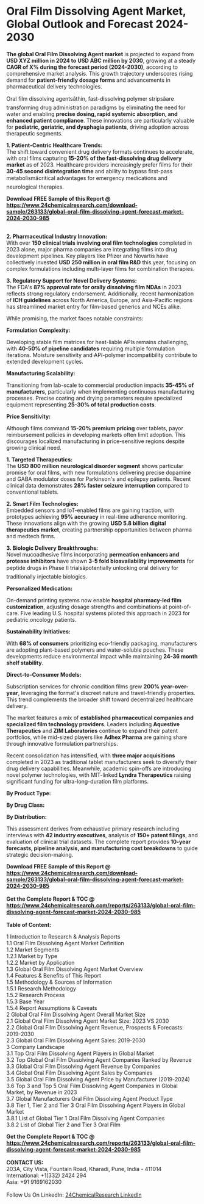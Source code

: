 <h1>Oral Film Dissolving Agent Market, Global Outlook and Forecast 2024-2030</h1><p><strong>The global Oral Film Dissolving Agent market</strong> is projected to expand from <strong>USD XYZ million in 2024 to USD ABC million by 2030</strong>, growing at a steady <strong>CAGR of X% during the forecast period (2024-2030)</strong>, according to comprehensive market analysis. This growth trajectory underscores rising demand for <strong>patient-friendly dosage forms</strong> and advancements in pharmaceutical delivery technologies.</p><p>Oral film dissolving agentsâthin, fast-dissolving polymer stripsâare transforming drug administration paradigms by eliminating the need for water and enabling <strong>precise dosing, rapid systemic absorption, and enhanced patient compliance</strong>. These innovations are particularly valuable for <strong>pediatric, geriatric, and dysphagia patients</strong>, driving adoption across therapeutic segments.</p><p><strong>1. Patient-Centric Healthcare Trends:</strong><br>
The shift toward convenient drug delivery formats continues to accelerate, with oral films capturing <strong>15-20% of the fast-dissolving drug delivery market</strong> as of 2023. Healthcare providers increasingly prefer films for their <strong>30-45 second disintegration time</strong> and ability to bypass first-pass metabolismâcritical advantages for emergency medications and neurological therapies.</p><div><b>Download FREE Sample of this Report @ 
            <a href="https://www.24chemicalresearch.com/download-sample/263133/global-oral-film-dissolving-agent-forecast-market-2024-2030-985">
            https://www.24chemicalresearch.com/download-sample/263133/global-oral-film-dissolving-agent-forecast-market-2024-2030-985</a></b></div><br><p><strong>2. Pharmaceutical Industry Innovation:</strong><br>
With over <strong>150 clinical trials involving oral film technologies</strong> completed in 2023 alone, major pharma companies are integrating films into drug development pipelines. Key players like Pfizer and Novartis have collectively invested <strong>USD 250 million in oral film R&amp;D</strong> this year, focusing on complex formulations including multi-layer films for combination therapies.</p><p><strong>3. Regulatory Support for Novel Delivery Systems:</strong><br>
The FDA's <strong>87% approval rate for orally dissolving film NDAs</strong> in 2023 reflects strong regulatory endorsement. Additionally, recent harmonization of <strong>ICH guidelines</strong> across North America, Europe, and Asia-Pacific regions has streamlined market entry for film-based generics and NCEs alike.</p><p>While promising, the market faces notable constraints:</p><p><strong>Formulation Complexity:</strong></p><p>Developing stable film matrices for heat-liable APIs remains challenging, with <strong>40-50% of pipeline candidates</strong> requiring multiple formulation iterations. Moisture sensitivity and API-polymer incompatibility contribute to extended development cycles.</p><p><strong>Manufacturing Scalability:</strong></p><p>Transitioning from lab-scale to commercial production impacts <strong>35-45% of manufacturers</strong>, particularly when implementing continuous manufacturing processes. Precise coating and drying parameters require specialized equipment representing <strong>25-30% of total production costs</strong>.</p><p><strong>Price Sensitivity:</strong></p><p>Although films command <strong>15-20% premium pricing</strong> over tablets, payor reimbursement policies in developing markets often limit adoption. This discourages localized manufacturing in price-sensitive regions despite growing clinical need.</p><p><strong>1. Targeted Therapeutics:</strong><br>
The <strong>USD 800 million neurological disorder segment</strong> shows particular promise for oral films, with new formulations delivering precise dopamine and GABA modulator doses for Parkinson's and epilepsy patients. Recent clinical data demonstrates <strong>28% faster seizure interruption</strong> compared to conventional tablets.</p><p><strong>2. Smart Film Technologies:</strong><br>
Embedded sensors and IoT-enabled films are gaining traction, with prototypes achieving <strong>95% accuracy</strong> in real-time adherence monitoring. These innovations align with the growing <strong>USD 5.8 billion digital therapeutics market</strong>, creating partnership opportunities between pharma and medtech firms.</p><p><strong>3. Biologic Delivery Breakthroughs:</strong><br>
Novel mucoadhesive films incorporating <strong>permeation enhancers and protease inhibitors</strong> have shown <strong>3-5 fold bioavailability improvements</strong> for peptide drugs in Phase II trialsâpotentially unlocking oral delivery for traditionally injectable biologics.</p><p><strong>Personalized Medication:</strong></p><p>On-demand printing systems now enable <strong>hospital pharmacy-led film customization</strong>, adjusting dosage strengths and combinations at point-of-care. Five leading U.S. hospital systems piloted this approach in 2023 for pediatric oncology patients.</p><p><strong>Sustainability Initiatives:</strong></p><p>With <strong>68% of consumers</strong> prioritizing eco-friendly packaging, manufacturers are adopting plant-based polymers and water-soluble pouches. These developments reduce environmental impact while maintaining <strong>24-36 month shelf stability</strong>.</p><p><strong>Direct-to-Consumer Models:</strong></p><p>Subscription services for chronic condition films grew <strong>200% year-over-year</strong>, leveraging the format's discreet nature and travel-friendly properties. This trend complements the broader shift toward decentralized healthcare delivery.</p><p>The market features a mix of <strong>established pharmaceutical companies and specialized film technology providers</strong>. Leaders including <strong>Aquestive Therapeutics</strong> and <strong>ZIM Laboratories</strong> continue to expand their patent portfolios, while mid-sized players like <strong>Adhex Pharma</strong> are gaining share through innovative formulation partnerships.</p><p>Recent consolidation has intensified, with <strong>three major acquisitions</strong> completed in 2023 as traditional tablet manufacturers seek to diversify their drug delivery capabilities. Meanwhile, academic spin-offs are introducing novel polymer technologies, with MIT-linked <strong>Lyndra Therapeutics</strong> raising significant funding for ultra-long-duration film platforms.</p><p><strong>By Product Type:</strong></p><p><strong>By Drug Class:</strong></p><p><strong>By Distribution:</strong></p><p>This assessment derives from exhaustive primary research including interviews with <strong>42 industry executives</strong>, analysis of <strong>150+ patent filings</strong>, and evaluation of clinical trial datasets. The complete report provides <strong>10-year forecasts, pipeline analysis, and manufacturing cost breakdowns</strong> to guide strategic decision-making.</p><div><b>Download FREE Sample of this Report @ 
            <a href="https://www.24chemicalresearch.com/download-sample/263133/global-oral-film-dissolving-agent-forecast-market-2024-2030-985">
            https://www.24chemicalresearch.com/download-sample/263133/global-oral-film-dissolving-agent-forecast-market-2024-2030-985</a></b></div><br><div><b>Get the Complete Report & TOC @ 
            <a href="https://www.24chemicalresearch.com/reports/263133/global-oral-film-dissolving-agent-forecast-market-2024-2030-985">
            https://www.24chemicalresearch.com/reports/263133/global-oral-film-dissolving-agent-forecast-market-2024-2030-985</a></b></div><br>
            <b>Table of Content:</b><p>1 Introduction to Research & Analysis Reports<br />
    1.1 Oral Film Dissolving Agent Market Definition<br />
    1.2 Market Segments<br />
        1.2.1 Market by Type<br />
        1.2.2 Market by Application<br />
    1.3 Global Oral Film Dissolving Agent Market Overview<br />
    1.4 Features & Benefits of This Report<br />
    1.5 Methodology & Sources of Information<br />
        1.5.1 Research Methodology<br />
        1.5.2 Research Process<br />
        1.5.3 Base Year<br />
        1.5.4 Report Assumptions & Caveats<br />
2 Global Oral Film Dissolving Agent Overall Market Size<br />
    2.1 Global Oral Film Dissolving Agent Market Size: 2023 VS 2030<br />
    2.2 Global Oral Film Dissolving Agent Revenue, Prospects & Forecasts: 2019-2030<br />
    2.3 Global Oral Film Dissolving Agent Sales: 2019-2030<br />
3 Company Landscape<br />
    3.1 Top Oral Film Dissolving Agent Players in Global Market<br />
    3.2 Top Global Oral Film Dissolving Agent Companies Ranked by Revenue<br />
    3.3 Global Oral Film Dissolving Agent Revenue by Companies<br />
    3.4 Global Oral Film Dissolving Agent Sales by Companies<br />
    3.5 Global Oral Film Dissolving Agent Price by Manufacturer (2019-2024)<br />
    3.6 Top 3 and Top 5 Oral Film Dissolving Agent Companies in Global Market, by Revenue in 2023<br />
    3.7 Global Manufacturers Oral Film Dissolving Agent Product Type<br />
    3.8 Tier 1, Tier 2 and Tier 3 Oral Film Dissolving Agent Players in Global Market<br />
        3.8.1 List of Global Tier 1 Oral Film Dissolving Agent Companies<br />
        3.8.2 List of Global Tier 2 and Tier 3 Oral Film</p><div><b>Get the Complete Report & TOC @ 
            <a href="https://www.24chemicalresearch.com/reports/263133/global-oral-film-dissolving-agent-forecast-market-2024-2030-985">
            https://www.24chemicalresearch.com/reports/263133/global-oral-film-dissolving-agent-forecast-market-2024-2030-985</a></b></div><br><b>CONTACT US:</b><br>
            203A, City Vista, Fountain Road, Kharadi, Pune, India - 411014<br>
            International: +1(332) 2424 294<br>
            Asia: +91 9169162030 <br><br>
            Follow Us On LinkedIn: <a href="https://www.linkedin.com/company/24chemicalresearch/">24ChemicalResearch LinkedIn</a>